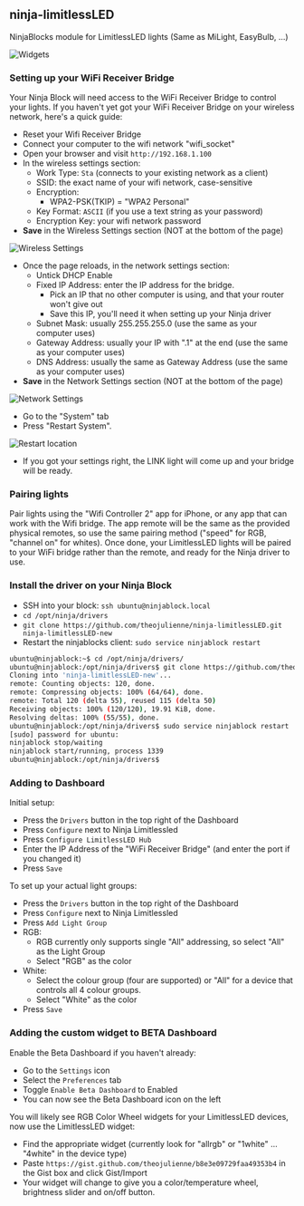 ## ninja-limitlessLED

NinjaBlocks module for LimitlessLED lights (Same as MiLight, EasyBulb, ...)

![Widgets](http://i.imgur.com/yzq4bPl.png)

### Setting up your WiFi Receiver Bridge

Your Ninja Block will need access to the WiFi Receiver Bridge to control your lights.
If you haven't yet got your WiFi Receiver Bridge on your wireless network, here's a quick guide:

* Reset your Wifi Receiver Bridge
* Connect your computer to the wifi network "wifi_socket"
* Open your browser and visit `http://192.168.1.100`
* In the wireless settings section:
  * Work Type: `Sta` (connects to your existing network as a client)
  * SSID: the exact name of your wifi network, case-sensitive
  * Encryption:
    * WPA2-PSK(TKIP) = "WPA2 Personal"
  * Key Format: `ASCII` (if you use a text string as your password)
  * Encryption Key: your wifi network password
* **Save** in the Wireless Settings section (NOT at the bottom of the page)

![Wireless Settings](https://dl.dropboxusercontent.com/u/13788283/ninjadocs/Screen%20Shot%202013-08-23%20at%2011.38.50%20AM.png)

* Once the page reloads, in the network settings section:
  * Untick DHCP Enable
  * Fixed IP Address: enter the IP address for the bridge.
    * Pick an IP that no other computer is using, and that your router won't give out
    * Save this IP, you'll need it when setting up your Ninja driver
  * Subnet Mask: usually 255.255.255.0 (use the same as your computer uses)
  * Gateway Address: usually your IP with ".1" at the end (use the same as your computer uses)
  * DNS Address: usually the same as Gateway Address (use the same as your computer uses)
* **Save** in the Network Settings section (NOT at the bottom of the page)

![Network Settings](https://dl.dropboxusercontent.com/u/13788283/ninjadocs/Screen%20Shot%202013-08-23%20at%2011.39.05%20AM.png)

* Go to the "System" tab
* Press "Restart System".

![Restart location](https://dl.dropboxusercontent.com/u/13788283/ninjadocs/Screen%20Shot%202013-08-23%20at%2011.40.16%20AM.png)

* If you got your settings right, the LINK light will come up and your bridge will be ready.

### Pairing lights

Pair lights using the "Wifi Controller 2" app for iPhone, or any app that can work with the Wifi bridge.
The app remote will be the same as the provided physical remotes, so use the same pairing method
("speed" for RGB, "channel on" for whites). Once done, your LimitlessLED lights will be paired to your 
WiFi bridge rather than the remote, and ready for the Ninja driver to use.

### Install the driver on your Ninja Block

* SSH into your block: `ssh ubuntu@ninjablock.local`
* `cd /opt/ninja/drivers`
* `git clone https://github.com/theojulienne/ninja-limitlessLED.git ninja-limitlessLED-new`
* Restart the ninjablocks client: `sudo service ninjablock restart`

```sh
ubuntu@ninjablock:~$ cd /opt/ninja/drivers/
ubuntu@ninjablock:/opt/ninja/drivers$ git clone https://github.com/theojulienne/ninja-limitlessLED.git ninja-limitlessLED-new
Cloning into 'ninja-limitlessLED-new'...
remote: Counting objects: 120, done.
remote: Compressing objects: 100% (64/64), done.
remote: Total 120 (delta 55), reused 115 (delta 50)
Receiving objects: 100% (120/120), 19.91 KiB, done.
Resolving deltas: 100% (55/55), done.
ubuntu@ninjablock:/opt/ninja/drivers$ sudo service ninjablock restart
[sudo] password for ubuntu:
ninjablock stop/waiting
ninjablock start/running, process 1339
ubuntu@ninjablock:/opt/ninja/drivers$
```

### Adding to Dashboard

Initial setup:
* Press the `Drivers` button in the top right of the Dashboard
* Press `Configure` next to Ninja Limitlessled
* Press `Configure LimitlessLED Hub`
* Enter the IP Address of the "WiFi Receiver Bridge" (and enter the port if you changed it)
* Press `Save`

To set up your actual light groups:
* Press the `Drivers` button in the top right of the Dashboard
* Press `Configure` next to Ninja Limitlessled
* Press `Add Light Group`
* RGB:
  * RGB currently only supports single "All" addressing, so select "All" as the Light Group
  * Select "RGB" as the color
* White:
  * Select the colour group (four are supported) or "All" for a device that controls all 4 colour groups.
  * Select "White" as the color
* Press `Save`

### Adding the custom widget to BETA Dashboard

Enable the Beta Dashboard if you haven't already:
* Go to the `Settings` icon
* Select the `Preferences` tab
* Toggle `Enable Beta Dashboard` to Enabled
* You can now see the Beta Dashboard icon on the left

You will likely see RGB Color Wheel widgets for your LimitlessLED devices, now use the LimitlessLED widget:
 * Find the appropriate widget (currently look for "allrgb" or "1white" ... "4white" in the device type)
 * Paste `https://gist.github.com/theojulienne/b8e3e09729faa49353b4` in the Gist box and click Gist/Import
 * Your widget will change to give you a color/temperature wheel, brightness slider and on/off button.

